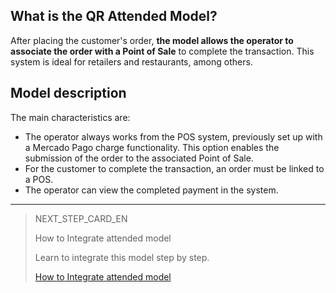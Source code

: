 ## What is the QR Attended Model?

After placing the customer's order, **the model allows the operator to associate the order with a Point of Sale** to complete the transaction.
This system is ideal for retailers and restaurants, among others.


## Model description

The main characteristics are:

- The operator always works from the POS system, previously set up with a Mercado Pago charge functionality. This option enables the submission of the order to the associated Point of Sale.
- For the customer to complete the transaction, an order must be linked to a POS.
- The operator can view the completed payment in the system.


---

> NEXT_STEP_CARD_EN
>
> How to Integrate attended model
>
> Learn to integrate this model step by step.
>
> [How to Integrate attended model](/developers/en/docs/qr-code/qr-attended-model/integrations)

